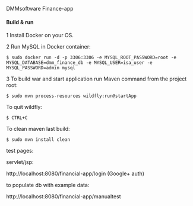 DMMsoftware  Finance-app


#### Build & run

1 Install Docker on your OS.

2 Run MySQL in Docker container:

    $ sudo docker run -d -p 3306:3306 -e MYSQL_ROOT_PASSWORD=root -e MYSQL_DATABASE=dmm_finance_db -e MYSQL_USER=isa_user -e MYSQL_PASSWORD=admin mysql

3 To build war and start application run Maven command from the project root:

    $ sudo mvn process-resources wildfly:run@startApp

To quit wildfly:
 
    $ CTRL+C

To clean maven last build:
  
    $ sudo mvn install clean


test pages:

servlet/jsp:
 
http://localhost:8080/financial-app/login   (Google+ auth)


to populate db with example data:

http://localhost:8080/financial-app/manualtest





